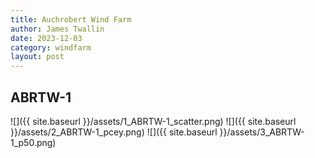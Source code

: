 ```yaml
---
title: Auchrobert Wind Farm
author: James Twallin
date: 2023-12-03
category: windfarm
layout: post
---
```

ABRTW-1
-------------
![]({{ site.baseurl }}/assets/1_ABRTW-1_scatter.png)
![]({{ site.baseurl }}/assets/2_ABRTW-1_pcey.png)
![]({{ site.baseurl }}/assets/3_ABRTW-1_p50.png)

